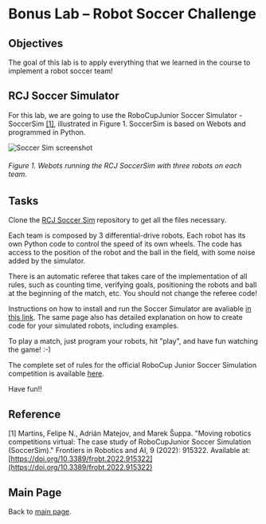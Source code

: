 # Bonus Lab – Robot Soccer Challenge

## Objectives
The goal of this lab is to apply everything that we learned in the course to implement a robot soccer team! 

## RCJ Soccer Simulator
For this lab, we are going to use the RoboCupJunior Soccer Simulator - SoccerSim [[1]](https://doi.org/10.3389/frobt.2022.915322), illustrated in Figure 1. SoccerSim is based on Webots and programmed in Python. 

![Soccer Sim screenshot](../SoccerSim/SoccerSim_match.gif)
 
###### Figure 1. Webots running the RCJ SoccerSim with three robots on each team.

## Tasks

Clone the [RCJ Soccer Sim](https://github.com/RoboCupJuniorTC/rcj-soccer-sim) repository to get all the files necessary. 

Each team is composed by 3 differential-drive robots. Each robot has its own Python code to control the speed of its own wheels. The code has access to the position of the robot and the ball in the field, with some noise added by the simulator. 

There is an automatic referee that takes care of the implementation of all rules, such as counting time, verifying goals, positioning the robots and ball at the beginning of the match, etc. You should not change the referee code!

Instructions on how to install and run the Soccer Simulator are avaliable [in this link](https://robocup-junior.github.io/rcj-soccersim/). The same page also has detailed explanation on how to create code for your simulated robots, including examples.

To play a match, just program your robots, hit "play", and have fun watching the game! :-)

The complete set of rules for the official RoboCup Junior Soccer Simulation competition is available [here](https://github.com/robocup-junior/soccer-rules-simulation).

Have fun!!

## Reference
[1] Martins, Felipe N., Adrián Matejov, and Marek Šuppa. "Moving robotics competitions virtual: The case study of RoboCupJunior Soccer Simulation (SoccerSim)." Frontiers in Robotics and AI, 9 (2022): 915322. Available at: [https://doi.org/10.3389/frobt.2022.915322](https://doi.org/10.3389/frobt.2022.915322)

## Main Page
Back to [main page](../README.md).
